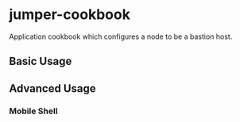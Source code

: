 # jumper-cookbook
Application cookbook which configures a node to be a bastion host.

## Basic Usage

## Advanced Usage

### Mobile Shell
